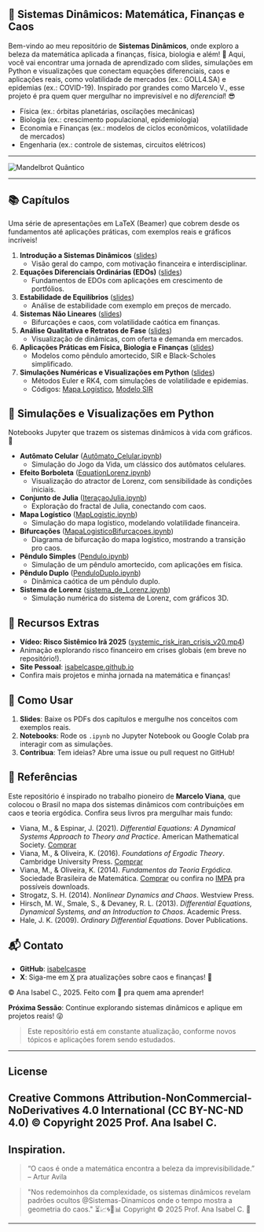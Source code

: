 
## 🌌 Sistemas Dinâmicos: Matemática, Finanças e Caos

Bem-vindo ao meu repositório de **Sistemas Dinâmicos**, onde exploro a beleza da matemática aplicada a finanças, física, biologia e além! 🌟 Aqui, você vai encontrar uma jornada de aprendizado com slides, simulações em Python e visualizações que conectam equações diferenciais, caos e aplicações reais, como volatilidade de mercados (ex.: GOLL4.SA) e epidemias (ex.: COVID-19). Inspirado por grandes como Marcelo V., esse projeto é pra quem quer mergulhar no imprevisível e no *diferencial*! 😎

- Física (ex.: órbitas planetárias, oscilações mecânicas)
- Biologia (ex.: crescimento populacional, epidemiologia)
- Economia e Finanças (ex.: modelos de ciclos econômicos, volatilidade de mercados)
- Engenharia (ex.: controle de sistemas, circuitos elétricos)

---
![Mandelbrot Quântico](mandelbrot_quantum_dynamic_presentation.gif)

---
## 📚 Capítulos   

Uma série de apresentações em LaTeX (Beamer) que cobrem desde os fundamentos até aplicações práticas, com exemplos reais e gráficos incríveis!

1. **Introdução a Sistemas Dinâmicos** ([slides](Cap1Introduction.pdf))  
   - Visão geral do campo, com motivação financeira e interdisciplinar.
2. **Equações Diferenciais Ordinárias (EDOs)** ([slides](cap2EDOs.pdf))  
   - Fundamentos de EDOs com aplicações em crescimento de portfólios.
3. **Estabilidade de Equilíbrios** ([slides](cap3EstabilidadeEquilibrios.pdf))  
   - Análise de estabilidade com exemplo em preços de mercado.
4. **Sistemas Não Lineares** ([slides](cap4SistemasnãoLineares.pdf))  
   - Bifurcações e caos, com volatilidade caótica em finanças.
5. **Análise Qualitativa e Retratos de Fase** ([slides](cap5AnalisisQuantitativos.pdf))  
   - Visualização de dinâmicas, com oferta e demanda em mercados.
6. **Aplicações Práticas em Física, Biologia e Finanças** ([slides](cap6AplicaçoesPraticas.pdf))  
   - Modelos como pêndulo amortecido, SIR e Black-Scholes simplificado.
7. **Simulações Numéricas e Visualizações em Python** ([slides](cap7SimulaçaoNumerica.pdf))  
   - Métodos Euler e RK4, com simulações de volatilidade e epidemias.  
   - Códigos: [Mapa Logístico](MapLogistic.ipynb), [Modelo SIR](sistema_de_Lorenz.ipynb)

## 🐍 Simulações e Visualizações em Python

Notebooks Jupyter que trazem os sistemas dinâmicos à vida com gráficos. 🎨

- **Autômato Celular** ([Autômato_Celular.ipynb](Autômato_Celular.ipynb))  
  - Simulação do Jogo da Vida, um clássico dos autômatos celulares.
- **Efeito Borboleta** ([EquationLorenz.ipynb](EquationLorenz.ipynb))  
  - Visualização do atractor de Lorenz, com sensibilidade às condições iniciais.
- **Conjunto de Julia** ([IteraçaoJulia.ipynb](IteraçaoJulia.ipynb))  
  - Exploração do fractal de Julia, conectando com caos.
- **Mapa Logístico** ([MapLogistic.ipynb](MapLogistic.ipynb))  
  - Simulação do mapa logístico, modelando volatilidade financeira.
- **Bifurcações** ([MapaLogisticoBifurcaçoes.ipynb](MapaLogisticoBifurcaçoes.ipynb))  
  - Diagrama de bifurcação do mapa logístico, mostrando a transição pro caos.
- **Pêndulo Simples** ([Pendulo.ipynb](Pendulo.ipynb))  
  - Simulação de um pêndulo amortecido, com aplicações em física.
- **Pêndulo Duplo** ([PenduloDuplo.ipynb](PenduloDuplo.ipynb))  
  - Dinâmica caótica de um pêndulo duplo.
- **Sistema de Lorenz** ([sistema_de_Lorenz.ipynb](sistema_de_Lorenz.ipynb))  
  - Simulação numérica do sistema de Lorenz, com gráficos 3D.

## 🎥 Recursos Extras

- **Vídeo: Risco Sistêmico Irã 2025** ([systemic_risk_iran_crisis_v20.mp4](videos/systemic_risk_iran_crisis_v20.mp4))  
- Animação explorando risco financeiro em crises globais (em breve no repositório!).
- **Site Pessoal**: [isabelcaspe.github.io](https://isabelcaspe.github.io/)  
- Confira mais projetos e minha jornada na matemática e finanças!

## 🚀 Como Usar

1. **Slides**: Baixe os PDFs dos capítulos e mergulhe nos conceitos com exemplos reais.
2. **Notebooks**: Rode os `.ipynb` no Jupyter Notebook ou Google Colab pra interagir com as simulações.
3. **Contribua**: Tem ideias? Abre uma issue ou pull request no GitHub! 

## 📖 Referências

Este repositório é inspirado no trabalho pioneiro de **Marcelo Viana**, que colocou o Brasil no mapa dos sistemas dinâmicos com contribuições em caos e teoria ergódica. Confira seus livros pra mergulhar mais fundo:

- Viana, M., & Espinar, J. (2021). *Differential Equations: A Dynamical Systems Approach to Theory and Practice*. American Mathematical Society. [Comprar](https://www.amazon.com.br/Differential-Equations-Dynamical-Approach-Mathematics/dp/147046540X)
- Viana, M., & Oliveira, K. (2016). *Foundations of Ergodic Theory*. Cambridge University Press. [Comprar](https://www.amazon.com.br/Foundations-Ergodic-Theory-Marcelo-Viana/dp/1107126967)
- Viana, M., & Oliveira, K. (2014). *Fundamentos da Teoria Ergódica*. Sociedade Brasileira de Matemática. [Comprar](https://www.sbm.org.br/loja) ou confira no [IMPA](https://w3.impa.br) pra possíveis downloads.
- Strogatz, S. H. (2014). *Nonlinear Dynamics and Chaos*. Westview Press.
- Hirsch, M. W., Smale, S., & Devaney, R. L. (2013). *Differential Equations, Dynamical Systems, and an Introduction to Chaos*. Academic Press.
- Hale, J. K. (2009). *Ordinary Differential Equations*. Dover Publications.

## 📬 Contato

- **GitHub**: [isabelcaspe](https://github.com/isabelCasPe)
- **X**: Siga-me em [X](https://x.com/anacp20) pra atualizações sobre caos e finanças! 🦋

© Ana Isabel C., 2025. Feito com 💛 pra quem ama aprender!

**Próxima Sessão**: Continue explorando sistemas dinâmicos e aplique em projetos reais! 😜
  

> Este repositório está em constante atualização, conforme novos tópicos e aplicações forem sendo estudados.

----
## License
Creative Commons Attribution-NonCommercial-NoDerivatives 4.0 International (CC BY-NC-ND 4.0)
© Copyright 2025 Prof. Ana Isabel C. 
---

## Inspiration.
 
> “O caos é onde a matemática encontra a beleza da imprevisibilidade.” – Artur Avila

> "Nos redemoinhos da complexidade, os sistemas dinâmicos revelam padrões ocultos @Sistemas-Dinamicos onde o tempo mostra a geometria do caos." ⏳📈🌀🔄📊
> Copyright © 2025 Prof. Ana Isabel C. 💙

---
